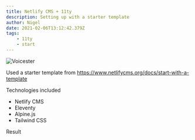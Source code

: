 ```yaml
---
title: Netlify CMS + 11ty
description: Setting up with a starter template
author: Nigel
date: 2021-02-06T13:12:42.379Z
tags:
    - 11ty
    - start
---
```


![Voicester](/static/img/voicester.png)

Used a starter template from https://www.netlifycms.org/docs/start-with-a-template

Technologies included

-   Netlify CMS
-   Eleventy
-   Alpine.js
-   Tailwind CSS

Result
